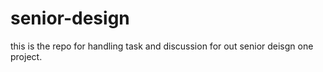 # senior-design
this is the repo for handling task and discussion for out senior deisgn one project.
